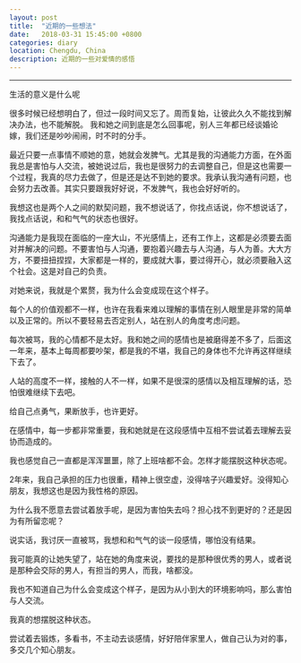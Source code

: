 ```yaml
---
layout: post
title:  "近期的一些想法"
date:   2018-03-31 15:45:00 +0800
categories: diary
location: Chengdu, China
description: 近期的一些对爱情的感悟
---
```

---
生活的意义是什么呢

很多时候已经想明白了，但过一段时间又忘了。周而复始，让彼此久久不能找到解决办法，也不能解脱。
我和她之间到底是怎么回事呢，别人三年都已经谈婚论嫁，我们还是吵吵闹闹，时不时的分手。

最近只要一点事情不顺她的意，她就会发脾气。尤其是我的沟通能力方面，在外面我总是害怕与人交流，被她说过后，我也是很努力的去调整自己，但是这也需要一个过程，我真的尽力去做了，但是还是达不到她的要求。我承认我沟通有问题，也会努力去改善。其实只要跟我好好说，不发脾气，我也会好好听的。

我想这也是两个人之间的默契问题，我不想说话了，你找点话说，你不想说话了，我找点话说，和和气气的状态也很好。

沟通能力是我现在面临的一座大山，不光感情上，还有工作上，这都是必须要去面对并解决的问题。不要害怕与人沟通，要抱着兴趣去与人沟通，与人为善。大大方方，不要扭扭捏捏，大家都是一样的，要成就大事，要过得开心，就必须要融入这个社会。这是对自己的负责。

对她来说，我就是个累赘，我为什么会变成现在这个样子。

每个人的价值观都不一样，也许在我看来难以理解的事情在别人眼里是非常的简单以及正常的。所以不要轻易去否定别人，站在别人的角度考虑问题。

每次被骂，我的心情都不是太好。我和她之间的感情也是被磨得差不多了，后面这一年来，基本上每周都要吵架，都是我的不堪，我自己的身体也不允许再这样继续下去了。

人站的高度不一样，接触的人不一样，如果不是很深的感情以及相互理解的话，恐怕很难继续下去吧。

给自己点勇气，果断放手，也许更好。

在感情中，每一步都非常重要，我和她就是在这段感情中互相不尝试着去理解去妥协而造成的。

我也感觉自己一直都是浑浑噩噩，除了上班啥都不会。怎样才能摆脱这种状态呢。

2年来，我自己承担的压力也很重，精神上很空虚，没得啥子兴趣爱好。没得知心朋友，我想这也是因为我性格的原因。

为什么我不愿意去尝试着放手呢，是因为害怕失去吗？担心找不到更好的？还是因为有所留恋呢？

说实话，我讨厌一直被骂，我想和和气气的谈一段感情，哪怕没有结果。

我可能真的让她失望了，站在她的角度来说，要找的是那种很优秀的男人，或者说是那种会交际的男人，有担当的男人，而我，啥都没。

我也不知道自己为什么会变成这个样子，是因为从小到大的环境影响吗，那么害怕与人交流。

我真的想摆脱这种状态。

尝试着去锻炼，多看书，不主动去谈感情，好好陪伴家里人，做自己认为对的事，多交几个知心朋友。


